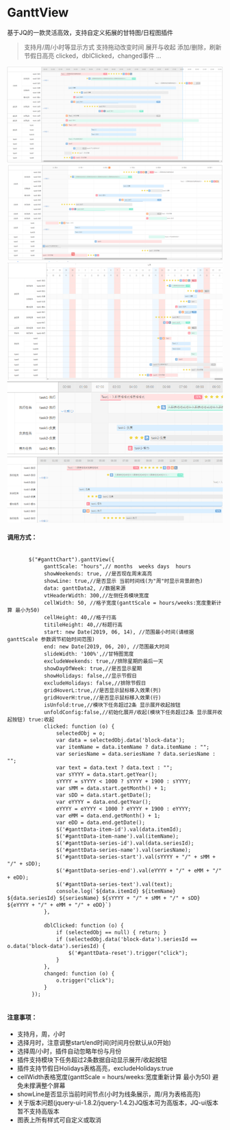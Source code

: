 # GanttView
基于JQ的一款灵活高效，支持自定义拓展的甘特图/日程图插件
> 支持月/周/小时等显示方式
> 支持拖动改变时间
> 展开与收起
> 添加/删除，刷新
> 节假日高亮
> clicked，dblClicked，changed事件
> ...

![](describeJPG/1.png)
![](describeJPG/2.png)
![](describeJPG/3.png)
![](describeJPG/4.png)
![](describeJPG/5.png)

####  调用方式：<br/> #
<pre>
  <code>
       $("#ganttChart").ganttView({
            ganttScale: "hours",// months  weeks days  hours
            showWeekends: true, //是否现在周末高亮
            showLine: true,//是否显示 当前时间线(为"周"时显示背景颜色)
            data: ganttData2, //数据来源
            vtHeaderWidth: 300,//左侧任务模块宽度
            cellWidth: 50, //格子宽度(ganttScale = hours/weeks:宽度重新计算 最小为50)
            cellHeight: 40,//格子行高
            titileHeight: 40,//标题行高
            start: new Date(2019, 06, 14), //范围最小时间(请根据 ganttScale 参数调节初始时间范围)
            end: new Date(2019, 06, 20), //范围最大时间
            slideWidth: '100%',//甘特图宽度
            excludeWeekends: true,//排除星期的最后一天
            showDayOfWeek: true,//是否显示星期
            showHolidays: false,//显示节假日
            excludeHolidays: false,//排除节假日
            gridHoverL:true,//是否显示鼠标移入效果(列)
            gridHoverH:true,//是否显示鼠标移入效果(行)
            isUnfold:true,//模块下任务超过2条 显示展开收起按钮
            unfoldConfig:false,//初始化展开/收起(模块下任务超过2条 显示展开收起按钮) true:收起
            clicked: function (o) {
                selectedObj = o;
                var data = selectedObj.data('block-data');
                var itemName = data.itemName ? data.itemName : "";
                var seriesName = data.seriesName ? data.seriesName : "";
                var text = data.text ? data.text : "";
                var sYYYY = data.start.getYear();
                sYYYY = sYYYY < 1000 ? sYYYY + 1900 : sYYYY;
                var sMM = data.start.getMonth() + 1;
                var sDD = data.start.getDate();
                var eYYYY = data.end.getYear();
                eYYYY = eYYYY < 1000 ? eYYYY + 1900 : eYYYY;
                var eMM = data.end.getMonth() + 1;
                var eDD = data.end.getDate();
                $('#ganttData-item-id').val(data.itemId);
                $('#ganttData-item-name').val(itemName);
                $('#ganttData-series-id').val(data.seriesId);
                $('#ganttData-series-name').val(seriesName);
                $('#ganttData-series-start').val(sYYYY + "/" + sMM + "/" + sDD);
                $('#ganttData-series-end').val(eYYYY + "/" + eMM + "/" + eDD);
                $('#ganttData-series-text').val(text);
                console.log(`${data.itemId} ${itemName} ${data.seriesId} ${seriesName} ${sYYYY + "/" + sMM + "/" + sDD} ${eYYYY + "/" + eMM + "/" + eDD}`)
            },

            dblClicked: function (o) {
                if (selectedObj == null) { return; }
                if (selectedObj.data('block-data').seriesId == o.data('block-data').seriesId) {
                    $('#ganttData-reset').trigger("click");
                }
            },
            changed: function (o) {
                o.trigger("click");
            }
        });
  </code>
</pre>

####  注意事项：<br/> #

* 支持月，周，小时
* 选择月时，注意调整start/end时间(时间月份默认从0开始)
* 选择周/小时，插件自动忽略年份与月份
* 插件支持模块下任务超过2条数据自动显示展开/收起按钮
* 插件支持节假日Holidays表格高亮，excludeHolidays:true
* cellWidth表格宽度(ganttScale = hours/weeks:宽度重新计算 最小为50) 避免未撑满整个屏幕
* showLine是否显示当前时间节点(小时为线条展示，周/月为表格高亮)
* 关于版本问题(jquery-ui-1.8.2/jquery-1.4.2)JQ版本可为高版本，JQ-ui版本暂不支持高版本
* 图表上所有样式可自定义或取消

